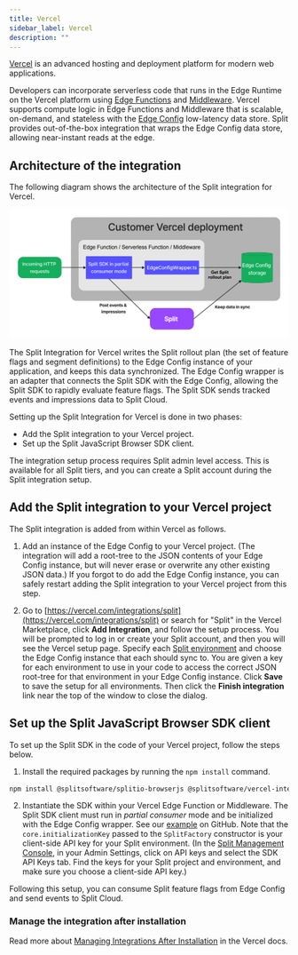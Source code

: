 ```yaml
---
title: Vercel
sidebar_label: Vercel
description: ""
---
```


<p>
  <button hidden style={{borderRadius:'8px', border:'1px', fontFamily:'Courier New', fontWeight:'800', textAlign:'left'}}> help.split.io link: https://help.split.io/hc/en-us/articles/16469873148173-Vercel <br /> ✘ images still hosted on help.split.io </button>
</p>

[Vercel](https://vercel.com/) is an advanced hosting and deployment platform for modern web applications.

Developers can incorporate serverless code that runs in the Edge Runtime on the Vercel platform using [Edge Functions](https://vercel.com/docs/concepts/functions/edge-functions) and [Middleware](https://vercel.com/docs/concepts/functions/edge-middleware). Vercel supports compute logic in Edge Functions and Middleware that is scalable, on-demand, and stateless with the [Edge Config](https://vercel.com/docs/storage/edge-config) low-latency data store. Split provides out-of-the-box integration that wraps the Edge Config data store, allowing near-instant reads at the edge.

## Architecture of the integration

The following diagram shows the architecture of the Split integration for Vercel.

![Vercel Split integration architecture diagram](./static/vercel-architecture-diagram.png)

The Split Integration for Vercel writes the Split rollout plan (the set of feature flags and segment definitions) to the Edge Config instance of your application, and keeps this data synchronized. The Edge Config wrapper is an adapter that connects the Split SDK with the Edge Config, allowing the Split SDK to rapidly evaluate feature flags. The Split SDK sends tracked events and impressions data to Split Cloud.

Setting up the Split Integration for Vercel is done in two phases:

* Add the Split integration to your Vercel project.
* Set up the Split JavaScript Browser SDK client.

The integration setup process requires Split admin level access. This is available for all Split tiers, and you can create a Split account during the Split integration setup.

## Add the Split integration to your Vercel project

The Split integration is added from within Vercel as follows.

1. Add an instance of the Edge Config to your Vercel project. (The integration will add a root-tree to the JSON contents of your Edge Config instance, but will never erase or overwrite any other existing JSON data.) If you forgot to do add the Edge Config instance, you can safely restart adding the Split integration to your Vercel project from this step.

2. Go to [https://vercel.com/integrations/split](https://vercel.com/integrations/split) or search for "Split" in the Vercel Marketplace, click **Add Integration**, and follow the setup process. You will be prompted to log in or create your Split account, and then you will see the Vercel setup page. Specify each [Split environment](https://help.split.io/hc/en-us/articles/360019915771-Environments) and choose the Edge Config instance that each should sync to. You are given a key for each environment to use in your code to access the correct JSON root-tree for that environment in your Edge Config instance. Click **Save** to save the setup for all environments. Then click the **Finish integration** link near the top of the window to close the dialog.

## Set up the Split JavaScript Browser SDK client

To set up the Split SDK in the code of your Vercel project, follow the steps below.

1. Install the required packages by running the `npm install` command.

```bash
npm install @splitsoftware/splitio-browserjs @splitsoftware/vercel-integration-utils @vercel/edge-config
```

2. Instantiate the SDK within your Vercel Edge Function or Middleware. The Split SDK client must run in _partial consumer_ mode and be initialized with the Edge Config wrapper. See our [example](https://github.com/splitio/vercel-integration-utils/tree/main/example/pages/api/get-treatment.js) on GitHub. Note that the `core.initializationKey` passed to the `SplitFactory` constructor is your client-side API key for your Split environment. (In the [Split Management Console](https://app.split.io), in your Admin Settings, click on API keys and select the SDK API Keys tab. Find the keys for your Split project and environment, and make sure you choose a client-side API key.)

Following this setup, you can consume Split feature flags from Edge Config and send events to Split Cloud.

### Manage the integration after installation

Read more about [Managing Integrations After Installation](https://vercel.com/docs/integrations/using-an-integration/manage-integration) in the Vercel docs.
